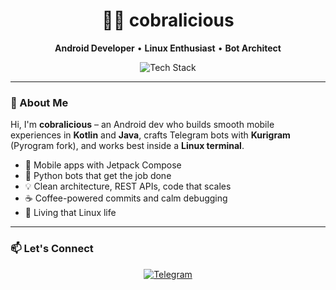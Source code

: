 <h1 align="center">👨‍💻 cobralicious</h1>
<p align="center">
  <b>Android Developer</b> • <b>Linux Enthusiast</b> • <b>Bot Architect</b>
</p>

<p align="center">
  <img src="https://skillicons.dev/icons?i=java,kotlin,androidstudio,python,linux,git,github&perline=6" alt="Tech Stack" />
</p>

---

### 🧩 About Me

Hi, I'm **cobralicious** – an Android dev who builds smooth mobile experiences in **Kotlin** and **Java**, crafts Telegram bots with **Kurigram** (Pyrogram fork), and works best inside a **Linux terminal**.

- 📱 Mobile apps with Jetpack Compose  
- 🤖 Python bots that get the job done  
- 💡 Clean architecture, REST APIs, code that scales  
- ☕ Coffee-powered commits and calm debugging  
- 🐧 Living that Linux life

---

### 📫 Let's Connect

<p align="center">
  <a href="https://t.me/cobralicious">
    <img alt="Telegram" src="https://img.shields.io/badge/-Chat%20on%20Telegram-2CA5E0?style=for-the-badge&logo=telegram&logoColor=white">
  </a>
</p>
